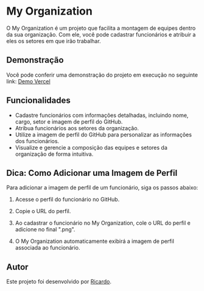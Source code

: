# My Organization

O My Organization é um projeto que facilita a montagem de equipes dentro da sua organização. Com ele, você pode cadastrar funcionários e atribuir a eles os setores em que irão trabalhar.

## Demonstração

Você pode conferir uma demonstração do projeto em execução no seguinte link: [Demo Vercel](https://my-organization.vercel.app/)

## Funcionalidades

- Cadastre funcionários com informações detalhadas, incluindo nome, cargo, setor e imagem de perfil do GitHub.
- Atribua funcionários aos setores da organização.
- Utilize a imagem de perfil do GitHub para personalizar as informações dos funcionários.
- Visualize e gerencie a composição das equipes e setores da organização de forma intuitiva.

## Dica: Como Adicionar uma Imagem de Perfil

Para adicionar a imagem de perfil de um funcionário, siga os passos abaixo:

1. Acesse o perfil do funcionário no GitHub.

2. Copie o URL do perfil.

3. Ao cadastrar o funcionário no My Organization, cole o URL do perfil e adicione no final ".png".

4. O My Organization automaticamente exibirá a imagem de perfil associada ao funcionário.

## Autor

Este projeto foi desenvolvido por [Ricardo](https://github.com/RicardoDereste).